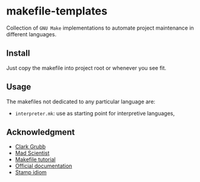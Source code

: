 # makefile-templates

Collection of `GNU Make` implementations to automate project maintenance in
different languages.

## Install

Just copy the makefile into project root or whenever you see fit.

## Usage

The makefiles not dedicated to any particular language are:

- `interpreter.mk`: use as starting point for interpretive languages,

## Acknowledgment

- [Clark Grubb](https://clarkgrubb.com/makefile-style-guide)
- [Mad Scientist](https://make.mad-scientist.net/papers/rules-of-makefiles/)
- [Makefile tutorial](https://makefiletutorial.com/)
- [Official documentation](https://www.gnu.org/software/make/manual/make.html)
- [Stamp idiom](https://www.technovelty.org/tips/the-stamp-idiom-with-make.html)
